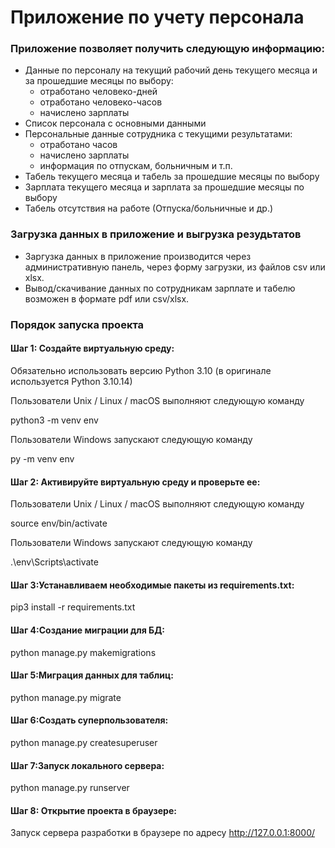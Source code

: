 # Приложение по учету персонала

### Приложение позволяет получить следующую информацию:
  
- Данные по персоналу на текущий рабочий день текущего месяца и за прошедшие месяцы по выбору:
    - отработано человеко-дней
    - отработано человеко-часов
    - начислено зарплаты
- Список персонала с основными данными  
- Персональные данные сотрудника с текущими результатами:
    - отработано часов
    - начислено зарплаты
    - информация по отпускам, больничным и т.п.
- Табель текущего месяца и табель за прошедшие месяцы по выбору  
- Зарплата текущего месяца и зарплата за прошедшие месяцы по выбору  
- Табель отсутствия на работе (Отпуска/больничные и др.)  

### Загрузка данных в приложение и выгрузка резудьтатов

 - Заргузка данных в приложение производится через административную панель, через форму загрузки, из файлов csv или xlsx.
 - Вывод/скачивание данных по сотрудникам зарплате и табелю возможен в формате pdf или csv/xlsx.

### Порядок запуска проекта

#### Шаг 1: Создайте виртуальную среду:

Обязательно использовать версию Python 3.10 (в оригинале используется Python 3.10.14)

Пользователи Unix / Linux / macOS выполняют следующую команду

python3 -m venv env

Пользователи Windows запускают следующую команду

py -m venv env

#### Шаг 2: Активируйте виртуальную среду и проверьте ее:

Пользователи Unix / Linux / macOS выполняют следующую команду

source env/bin/activate

Пользователи Windows запускают следующую команду

.\env\Scripts\activate

#### Шаг 3:Устанавливаем необходимые пакеты из requirements.txt:

pip3 install -r requirements.txt

#### Шаг 4:Создание миграции для БД:

python manage.py makemigrations

#### Шаг 5:Миграция данных для таблиц:

python manage.py migrate

#### Шаг 6:Создать суперпользователя:

python manage.py createsuperuser

#### Шаг 7:Запуск локального сервера:

python manage.py runserver

#### Шаг 8: Открытие проекта в браузере:

Запуск сервера разработки в браузере по адресу http://127.0.0.1:8000/




